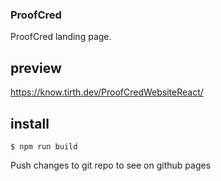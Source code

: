 
### ProofCred

ProofCred landing page.

## preview

https://know.tirth.dev/ProofCredWebsiteReact/

## install

```
$ npm run build
```

Push changes to git repo to see on github pages

